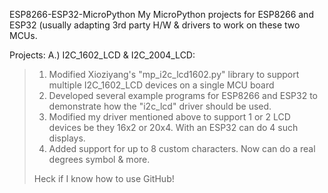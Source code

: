 ESP8266-ESP32-MicroPython
My MicroPython projects for ESP8266 and ESP32 
(usually adapting 3rd party H/W & drivers to work on these two MCUs.

Projects:
    A.) I2C_1602_LCD & I2C_2004_LCD:
<blockquote><ol>
	<li>Modified Xioziyang's "mp_i2c_lcd1602.py" library to support multiple I2C_1602_LCD devices on a single MCU board</li>
	<li>Developed several example programs for ESP8266 and ESP32 to demonstrate how the "i2c_lcd" driver should be used.</li>
  	<li>Modified my driver mentioned above to support 1 or 2 LCD devices be they 16x2 or 20x4. With an ESP32 can do 4 such displays.</li>
  	<li>Added support for up to 8 custom characters. Now can do a real degrees symbol & more. </li>
</ol></blockqiote>

   Heck if I know how to use GitHub!
    
